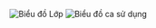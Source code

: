 ![Biểu đồ Lớp](https://www.planttext.com/api/plantuml/png/UhzxlqDnIM9HIMbk3bToJc9niK9eSMgHGZMNWe92S4bHPbwwGbvYRYeIDpKtCJC7nC_9Jy_Cqz24ClDBIu3iMYweAG55-IcboIKe1XL0nFoWvgNaboRbf095CvF1_CIKb91yPw1R8EQ0tQ5agAIWgwkWPA2dfwK4DzHAeQ2qA3aZiJYrcCiXDIy5w7W00000__y30000)
![Biểu đồ ca sử dụng](https://www.planttext.com/api/plantuml/png/UhzxlqDnIM9HIMbk3bTYSab-aO9pQN59Vcvg4PJhc9ARcSV51HDLqDMrKz1mAielBqvL22ZAJobDBYdMH9CEo4bCJbNmBqf9BKANyatC1kfBhCnDpIlHvE82cmwJoKjCHpOJIIuiCxKSOXvGt24rBmNeN000003__mC0)

